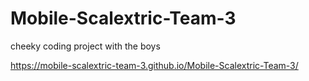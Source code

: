 # Mobile-Scalextric-Team-3
cheeky coding project with the boys


https://mobile-scalextric-team-3.github.io/Mobile-Scalextric-Team-3/
